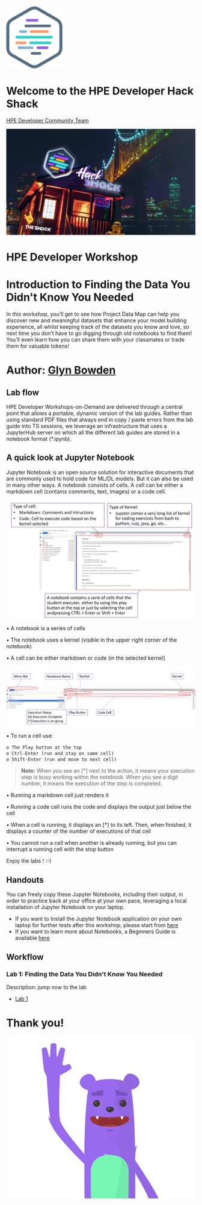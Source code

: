 ![HPEDEVlogo](Pictures/hpe-dev-logo.png)

# Welcome to the HPE Developer Hack Shack
[HPE Developer Community Team](https://hpedev.io)

<p align="center">
  <img src="Pictures/hackshackdisco.png">
  
</p>

# HPE Developer Workshop



# Introduction to Finding the Data You Didn't Know You Needed
In this workshop, you’ll get to see how Project Data Map can help you discover new and meaningful datasets that enhance your model building experience, all whilst keeping track of the datasets you know and love, so next time you don’t have to go digging through old notebooks to find them! You’ll even learn how you can share them with your classmates or trade them for valuable tokens!

# Author: [Glyn Bowden](mailto:glyn.bowden@hpe.com)


## Lab flow
HPE Developer Workshops-on-Demand are delivered through a central point that allows a portable, dynamic version of the lab guides. Rather than using standard PDF files that always end in copy / paste errors from the lab guide into TS sessions, we leverage an infrastructure that uses a JupyterHub server on which all the different lab guides are stored in a notebook format (*.ipynb).

## A quick look at Jupyter Notebook
Jupyter Notebook is an open source solution for interactive documents that are commonly used to hold code for ML/DL models. But it can also be used in many other ways.
A notebook consists of cells. A cell can be either a markdown cell (contains comments, text, images) or a code cell. 


![NotebooksExplanation1](Pictures/NB-explanation1.PNG)

• A notebook is a series of cells

• The notebook uses a kernel (visible in the upper right corner of the notebook)

• A cell can be either markdown or code (in the selected kernel)


![NotebooksExplanation2](Pictures/NB-explanation2.PNG)


• To run a cell use:

    o The Play button at the top
    o Ctrl-Enter (run and stay on same cell)
    o Shift-Enter (run and move to next cell)
    

> **Note:**  When you see an [*] next to the action, it means your execution step is busy working within the notebook. When you see a digit number, it means the execution of the step is completed.  
    
• Running a markdown cell just renders it

• Running a code cell runs the code and displays the output just below the cell

• When a cell is running, it displays an [*] to its left. Then, when finished, it displays a counter of the number of executions of that cell

• You cannot run a cell when another is already running, but you can interrupt a running cell with the stop button


Enjoy the labs ! :-)

## Handouts
You can freely copy these Jupyter Notebooks, including their output, in order to practice back at your office at your own pace, leveraging a local installation of Jupyter Notebook on your laptop.
- If you want to Install the Jupyter Notebook application on your own laptop for further tests after this workshop, please start from [here](https://jupyter.org/install) 
- If you want to learn more about Notebooks, a Beginners Guide is available [here](https://jupyter-notebook-beginner-guide.readthedocs.io/en/latest/what_is_jupyter.html)

## Workflow

### Lab 1: Finding the Data You Didn't Know You Needed
Description: jump now to the lab
* [Lab 1](1-WKSHP-ProjectDataMap.ipynb)


# Thank you!
![grommet.JPG](Pictures/grommet.PNG)


```python

```
